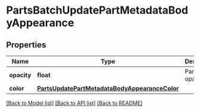 # PartsBatchUpdatePartMetadataBodyAppearance

## Properties
Name | Type | Description | Notes
------------ | ------------- | ------------- | -------------
**opacity** | **float** | Part opacity | [optional] 
**color** | [**PartsUpdatePartMetadataBodyAppearanceColor**](PartsUpdatePartMetadataBodyAppearanceColor.md) |  | [optional] 

[[Back to Model list]](../README.md#documentation-for-models) [[Back to API list]](../README.md#documentation-for-api-endpoints) [[Back to README]](../README.md)


